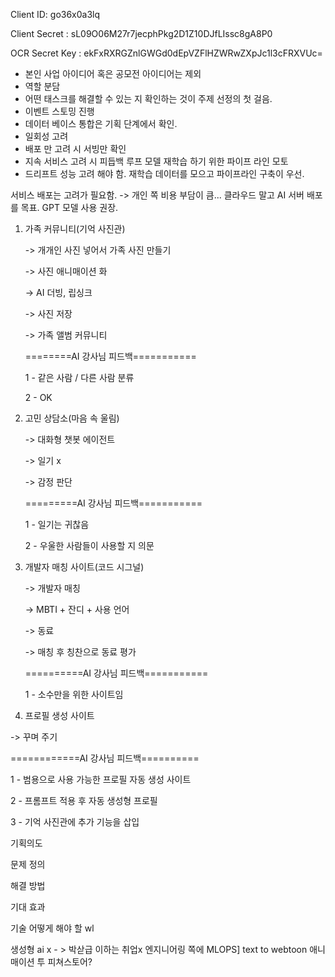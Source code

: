 Client ID: 
go36x0a3lq

Client Secret : 
sL09O06M27r7jecphPkg2D1Z10DJfLIssc8gA8P0



OCR Secret Key :
ekFxRXRGZnlGWGd0dEpVZFlHZWRwZXpJc1l3cFRXVUc=



- 본인 사업 아이디어 혹은 공모전 아이디어는 제외
- 역할 분담
- 어떤 태스크를 해결할 수 있는 지 확인하는 것이 주제 선정의 첫 걸음.
- 이벤트 스토밍 진행
- 데이터 베이스 통합은 기획 단계에서 확인.
- 일회성 고려
- 배포 만 고려 시 서빙만 확인
- 지속 서비스 고려 시 피듭백 루프 모델 재학습 하기 위한 파이프 라인 모토 
- 드리프트 성능 고려 해야 함. 재학습 데이터를 모으고 파이프라인 구축이 우선.

서비스 배포는 고려가 필요함. -> 개인 쪽 비용 부담이 큼...
클라우드 말고 AI 서버 배포를 목표.
GPT 모델 사용 권장.	



1. 가족 커뮤니티(기억 사진관)

   -> 개개인 사진 넣어서 가족 사진 만들기

   -> 사진 애니매이션 화

   -> AI 더빙, 립싱크

   -> 사진 저장

   -> 가족 앨범 커뮤니티

   ========AI 강사님 피드백===========

   1 - 같은 사람 / 다른 사람 분류

   2 - OK

   

2. 고민 상담소(마음 속 울림)

   -> 대화형 챗봇 에이전트

   -> 일기 x

   -> 감정 판단

   =========AI 강사님 피드백===========

   1 - 일기는 귀찮음

   2 - 우울한 사람들이 사용할 지 의문

   

3. 개발자 매칭 사이트(코드 시그널)

   -> 개발자 매칭

   -> MBTI + 잔디 + 사용 언어

   ->  동료

   -> 매칭 후 칭찬으로 동료 평가

   ==========AI 강사님 피드백===========

   1 - 소수만을 위한 사이트임

   

4.  프로필 생성 사이트

   -> 꾸며 주기

   ============AI 강사님 피드백==========

   1 - 범용으로 사용 가능한 프로필 자동 생성 사이트

   2 - 프롬프트 적용 후 자동 생성형 프로필

   3 - 기억 사진관에 추가 기능을 삽입



기획의도 

문제 정의

해결 방법

기대 효과

기술 어떻게 해야 할 wl

생성형 ai x - > 박삳급 이하는 취업x 
엔지니어링 쪽에 MLOPS]
text to webtoon 애니매이션 투 
피쳐스토어?
